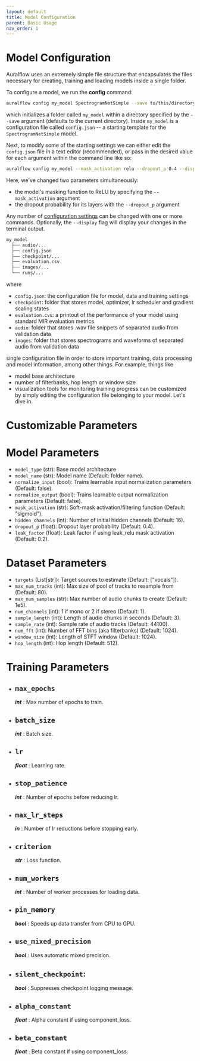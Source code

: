 ```yaml
---
layout: default
title: Model Configuration
parent: Basic Usage
nav_order: 1
---
```


# Model Configuration <a name="model-config"></a>

Auralflow uses an extremely simple file structure that encapsulates the
files necessary for creating, training and loading models inside a single folder.

To configure a model, we run the **config** command:
```bash
auralflow config my_model SpectrogramNetSimple --save to/this/directory
```

which initializes a folder called `my_model` within a directory specified by
the `--save` argument (defaults to the current directory). Inside `my_model` is
a configuration file called `config.json` -- a starting template for the
`SpectrogramNetSimple` model.


Next, to modify some of the starting settings we can either edit the
`config.json` file in a text editor (recommended), or pass in the desired
value for each argument within the command line like so:
```bash
auralflow config my_model --mask_activation relu --dropout_p 0.4 --display
```
Here, we've changed two parameters simultaneously:
* the model's masking function to ReLU by specifying the `--mask_activation` argument
* the dropout probability for its layers with the `--dropout_p` argument

Any number of [configuration settings](#config-settings) can be changed with
one or more commands. Optionally, the `--display` flag will display your
changes in the terminal output.


```bash
my_model
  ├── audio/...
  ├── config.json
  ├── checkpoint/...
  ├── evaluation.csv
  ├── images/...
  └── runs/...
```
where
* `config.json`: the configuration file for model, data and training settings
* `checkpoint`: folder that stores model, optimizer, lr scheduler and gradient scaling states
* `evaluation.cvs`: a printout of the performance of your model using standard
  MIR evaluation metrics
* `audio`: folder that stores .wav file snippets of separated audio from validation data
* `images`: folder that stores spectrograms and waveforms of separated audio
  from validation data

single configuration file in order to store important
training, data processing and model information, among other things. For example,
things like
* model base architecture
* number of filterbanks, hop length or window size
* visualization tools for monitoring training progress
  can be customized by simply editing the configuration file belonging to your
  model. Let's dive in.

# Customizable Parameters

# Model Parameters
* `model_type` (str): Base model architecture
* `model_name` (str): Model name (Default: folder name).
* `normalize_input` (bool): Trains learnable input normalization parameters (Default: false).
* `normalize_output` (bool): Trains learnable output normalization parameters (Default: false).
* `mask_activation` (str): Soft-mask activation/filtering function (Default: "sigmoid").
* `hidden_channels` (int): Number of initial hidden channels (Default: 16).
* `dropout_p` (float): Dropout layer probability (Default: 0.4).
* `leak_factor` (float): Leak factor if using leak_relu mask activation (Default: 0.2).

# Dataset Parameters
* `targets` (List[str]): Target sources to estimate (Default: ["vocals"]).
* `max_num_tracks` (int): Max size of pool of tracks to resample from (Default: 80).
* `max_num_samples` (str): Max number of audio chunks to create (Default: 1e5). 
* `num_channels` (int): 1 if mono or 2 if stereo (Default: 1). 
* `sample_length` (int): Length of audio chunks in seconds (Default: 3).
* `sample_rate` (int): Sample rate of audio tracks (Default: 44100).
* `num_fft` (int): Number of FFT bins (aka filterbanks) (Default: 1024). 
* `window_size` (int): Length of STFT window (Default: 1024).
* `hop_length` (int): Hop length (Default: 512).

# Training Parameters
* ## `max_epochs`
  ***int*** : Max number of epochs to train.
* ## `batch_size`
  ***int*** : Batch size.
* ## `lr`
  ***float*** : Learning rate.
* ## `stop_patience`
  ***int*** : Number of epochs before reducing lr.
* ## `max_lr_steps`
  ***in*** : Number of lr reductions before stopping early.
* ## `criterion` 
  ***str*** : Loss function.
* ## `num_workers`
  ***int*** : Number of worker processes for loading data.
* ## `pin_memory`
  ***bool*** : Speeds up data transfer from CPU to GPU.
* ## `use_mixed_precision`
  ***bool*** : Uses automatic mixed precision.
* ## `silent_checkpoint`: 
  ***bool*** : Suppresses checkpoint logging message.
* ## `alpha_constant`
  ***float*** : Alpha constant if using component_loss.
* ## `beta_constant`
  ***float*** : Beta constant if using component_loss.
